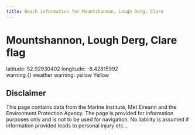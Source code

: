 ```yaml
---
title: Beach information for Mountshannon, Lough Derg, Clare
---
```

# Mountshannon, Lough Derg, Clare <span class="material-icons blue-flag">flag</span>

<div class="location-info">latitude: 52.92930402 longitude: -8.42815992</div>
<div class="met-eireann-warnings"><span class="material-icons {}-warning">warning</span>&nbsp;{} weather warning: yellow Yellow&nbsp;</div>
<div></div>

## Disclaimer

This page contains data from the Marine Institute, 
Met Eireann and the Environment Protection Agency. The page is provided for
information purposes only and is not to be used for navigation. No liability 
is assumed if information provided leads to personal injury etc...
